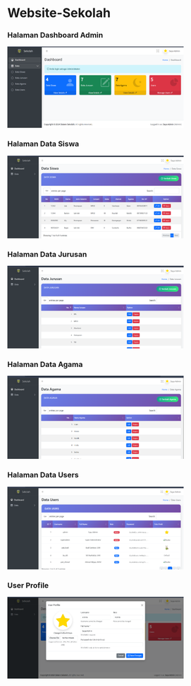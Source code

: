 # Website-Sekolah
<h3>Halaman Dashboard Admin</h3>
<img src="https://github.com/RahmaniaNurulA/Website-Sekolah/blob/main/Cuplikan%20layar%202025-06-11%20205958.png?raw=true" alt="Admin" width="400">
<h3>Halaman Data Siswa</h3>
<img src="https://github.com/RahmaniaNurulA/Website-Sekolah/blob/main/Cuplikan%20layar%202025-06-11%20210406.png?raw=true" alt="Admin" width="400">
<h3>Halaman Data Jurusan</h3>
<img src="https://github.com/RahmaniaNurulA/Website-Sekolah/blob/main/Cuplikan%20layar%202025-06-11%20210533.png?raw=true" alt="Admin" width="400">
<h3>Halaman Data Agama</h3>
<img src="https://github.com/RahmaniaNurulA/Website-Sekolah/blob/main/Cuplikan%20layar%202025-06-11%20210629.png?raw=true" alt="Admin" width="400">
<h3>Halaman Data Users</h3>
<img src="https://github.com/RahmaniaNurulA/Website-Sekolah/blob/main/Cuplikan%20layar%202025-06-11%20210652.png?raw=true" alt="Admin" width="400">
<h3>User Profile</h3>
<img src="https://github.com/RahmaniaNurulA/Website-Sekolah/blob/main/Cuplikan%20layar%202025-06-11%20210758.png?raw=true" alt="Admin" width="400">
